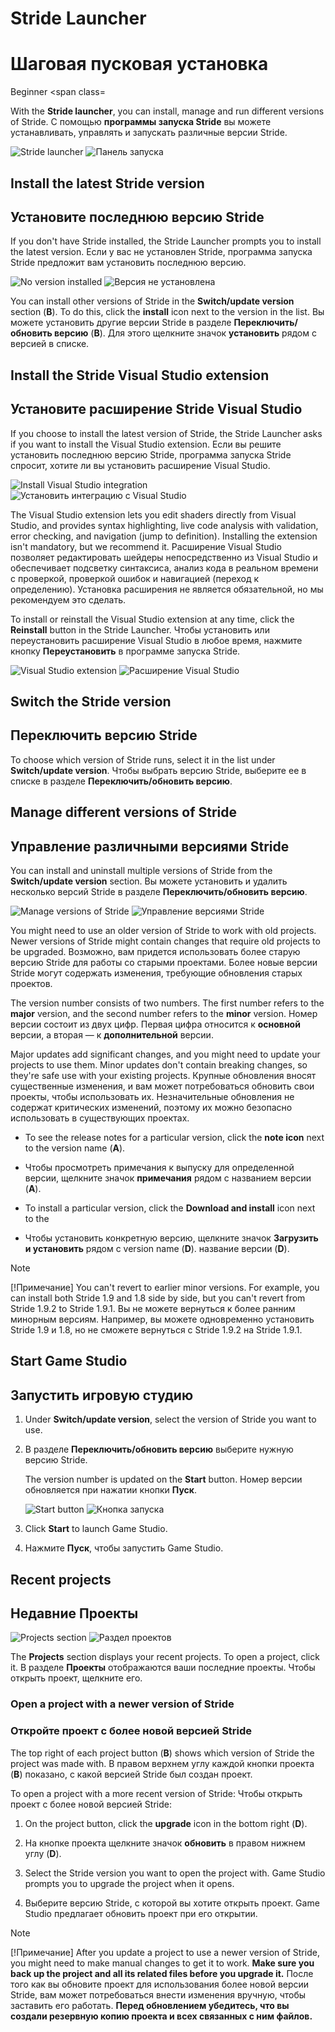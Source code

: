 # Stride Launcher
# Шаговая пусковая установка

<span class="label label-doc-level">Beginner</span>
<span class=

With the **Stride launcher**, you can install, manage and run different versions of Stride.
С помощью **программы запуска Stride** вы можете устанавливать, управлять и запускать различные версии Stride.

![Stride launcher](media/stride-launcher-interface.png)
![Панель запуска](media/stride-launcher-interface.png)

## Install the latest Stride version
## Установите последнюю версию Stride

If you don't have Stride installed, the Stride Launcher prompts you to install the latest version.
Если у вас не установлен Stride, программа запуска Stride предложит вам установить последнюю версию.

![No version installed](../get-started/media/stride-launcher-install-last-version.png)
![Версия не установлена](../get-started/media/stride-launcher-install-last-version.png)

You can install other versions of Stride in the **Switch/update version** section (**B**). To do this, click the **install** icon next to the version in the list.
Вы можете установить другие версии Stride в разделе **Переключить/обновить версию** (**B**).  Для этого щелкните значок **установить** рядом с версией в списке.

## Install the Stride Visual Studio extension
## Установите расширение Stride Visual Studio

If you choose to install the latest version of Stride, the Stride Launcher asks if you want to install the Visual Studio extension.
Если вы решите установить последнюю версию Stride, программа запуска Stride спросит, хотите ли вы установить расширение Visual Studio.

![Install Visual Studio integration](../get-started/media/install-VS-plug-in-prompt.png)
![Установить интеграцию с Visual Studio](../get-started/media/install-VS-plug-in-prompt.png)

The Visual Studio extension lets you edit shaders directly from Visual Studio, and provides syntax highlighting, live code analysis with validation, error checking, and navigation (jump to definition). Installing the extension isn't mandatory, but we recommend it.
Расширение Visual Studio позволяет редактировать шейдеры непосредственно из Visual Studio и обеспечивает подсветку синтаксиса, анализ кода в реальном времени с проверкой, проверкой ошибок и навигацией (переход к определению).  Установка расширения не является обязательной, но мы рекомендуем это сделать.

To install or reinstall the Visual Studio extension at any time, click the **Reinstall** button in the Stride Launcher.
Чтобы установить или переустановить расширение Visual Studio в любое время, нажмите кнопку **Переустановить** в программе запуска Stride.

![Visual Studio extension](media/stride-launcher-visual-studio-plugin.png)
![Расширение Visual Studio](media/stride-launcher-visual-studio-plugin.png)

## Switch the Stride version
## Переключить версию Stride

To choose which version of Stride runs, select it in the list under **Switch/update version**. 
Чтобы выбрать версию Stride, выберите ее в списке в разделе **Переключить/обновить версию**.

## Manage different versions of Stride
## Управление различными версиями Stride

You can install and uninstall multiple versions of Stride from the **Switch/update version** section.
Вы можете установить и удалить несколько версий Stride в разделе **Переключить/обновить версию**.

![Manage versions of Stride](../get-started/media/stride-launcher-various-versions.png)
![Управление версиями Stride](../get-started/media/stride-launcher-various-versions.png)

You might need to use an older version of Stride to work with old projects. Newer versions of Stride might contain changes that require old projects to be upgraded.
Возможно, вам придется использовать более старую версию Stride для работы со старыми проектами.  Более новые версии Stride могут содержать изменения, требующие обновления старых проектов.

The version number consists of two numbers. The first number refers to the **major** version, and the second number refers to the **minor** version. 
Номер версии состоит из двух цифр.  Первая цифра относится к **основной** версии, а вторая — к **дополнительной** версии.

Major updates add significant changes, and you might need to update your projects to use them. Minor updates don't contain breaking changes, so they're safe use with your existing projects.
Крупные обновления вносят существенные изменения, и вам может потребоваться обновить свои проекты, чтобы использовать их.  Незначительные обновления не содержат критических изменений, поэтому их можно безопасно использовать в существующих проектах.

* To see the release notes for a particular version, click the **note icon** next to the version name (**A**).
* Чтобы просмотреть примечания к выпуску для определенной версии, щелкните значок **примечания** рядом с названием версии (**A**).

* To install a particular version, click the **Download and install** icon next to the 
* Чтобы установить конкретную версию, щелкните значок **Загрузить и установить** рядом с
version name (**D**).
название версии (**D**).

>[!Note]
>[!Примечание]
>You can't revert to earlier minor versions. For example, you can install both Stride 1.9 and 1.8 side by side, but you can't revert from Stride 1.9.2 to Stride 1.9.1.
> Вы не можете вернуться к более ранним минорным версиям.  Например, вы можете одновременно установить Stride 1.9 и 1.8, но не сможете вернуться с Stride 1.9.2 на Stride 1.9.1.

## Start Game Studio
## Запустить игровую студию

1. Under **Switch/update version**, select the version of Stride you want to use. 
1. В разделе **Переключить/обновить версию** выберите нужную версию Stride.

   The version number is updated on the **Start** button.
Номер версии обновляется при нажатии кнопки **Пуск**.

   ![Start button](media/stride-launcher-start-button.png)
![Кнопка запуска](media/stride-launcher-start-button.png)

2. Click **Start** to launch Game Studio.
2. Нажмите **Пуск**, чтобы запустить Game Studio.

## Recent projects
## Недавние Проекты

![Projects section](media/stride-launcher-projects-section.png)
![Раздел проектов](media/stride-launcher-projects-section.png)

The **Projects** section displays your recent projects. To open a project, click it.
В разделе **Проекты** отображаются ваши последние проекты.  Чтобы открыть проект, щелкните его.

### Open a project with a newer version of Stride
### Откройте проект с более новой версией Stride

The top right of each project button (**B**) shows which version of Stride the project was made with.
В правом верхнем углу каждой кнопки проекта (**B**) показано, с какой версией Stride был создан проект.

To open a project with a more recent version of Stride: 
Чтобы открыть проект с более новой версией Stride:

1. On the project button, click the **upgrade** icon in the bottom right (**D**).
1. На кнопке проекта щелкните значок **обновить** в правом нижнем углу (**D**).

2. Select the Stride version you want to open the project with. Game Studio prompts you to upgrade the project when it opens.
2. Выберите версию Stride, с которой вы хотите открыть проект.  Game Studio предлагает обновить проект при его открытии.

>[!Note]
>[!Примечание]
>After you update a project to use a newer version of Stride, you might need to make manual changes to get it to work. **Make sure you back up the project and all its related files before you upgrade it.**
>После того как вы обновите проект для использования более новой версии Stride, вам может потребоваться внести изменения вручную, чтобы заставить его работать.  **Перед обновлением убедитесь, что вы создали резервную копию проекта и всех связанных с ним файлов.**
